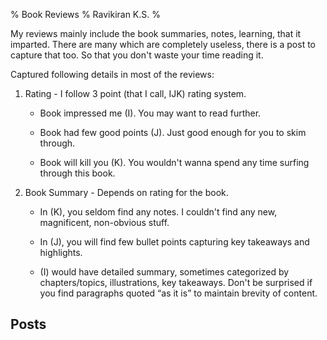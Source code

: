 % Book Reviews
% Ravikiran K.S.
% 

My reviews mainly include the book summaries, notes, learning, that it imparted.
There are many which are completely useless, there is a post to capture that too.
So that you don't waste your time reading it.

Captured following details in most of the reviews:

1.  Rating - I follow 3 point (that I call, IJK) rating system.
    
      - Book impressed me (I). You may want to read further.
    
      - Book had few good points (J). Just good enough for you to skim
        through.
    
      - Book will kill you (K). You wouldn't wanna spend any time
        surfing through this book.

2.  Book Summary - Depends on rating for the book.
    
      - In (K), you seldom find any notes. I couldn't find any new,
        magnificent, non-obvious stuff.
    
      - In (J), you will find few bullet points capturing key takeaways
        and highlights.
    
      - (I) would have detailed summary, sometimes categorized by
        chapters/topics, illustrations, key takeaways. Don't be
        surprised if you find paragraphs quoted “as it is” to maintain
        brevity of content.

## Posts

<!-- List of book reviews is automatically generated by mkweb.sh -->
